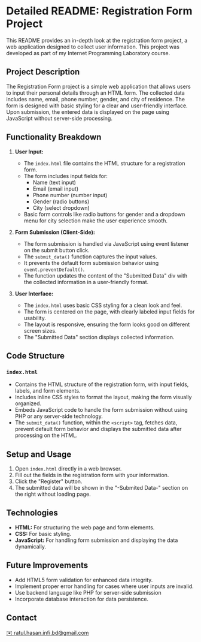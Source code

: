# Detailed README: Registration Form Project

This README provides an in-depth look at the registration form project, a web application designed to collect user information. This project was developed as part of my Internet Programming Laboratory course.

## Project Description

The Registration Form project is a simple web application that allows users to input their personal details through an HTML form. The collected data includes name, email, phone number, gender, and city of residence. The form is designed with basic styling for a clear and user-friendly interface. Upon submission, the entered data is displayed on the page using JavaScript without server-side processing.

## Functionality Breakdown

1.  **User Input:**
    *   The `index.html` file contains the HTML structure for a registration form.
    *   The form includes input fields for:
        *   Name (text input)
        *   Email (email input)
        *   Phone number (number input)
        *   Gender (radio buttons)
        *   City (select dropdown)
    *   Basic form controls like radio buttons for gender and a dropdown menu for city selection make the user experience smooth.

2.  **Form Submission (Client-Side):**
    *   The form submission is handled via JavaScript using event listener on the submit button click.
    *   The `submit_data()` function captures the input values.
    *   It prevents the default form submission behavior using `event.preventDefault()`.
    *   The function updates the content of the "Submitted Data" div with the collected information in a user-friendly format.

3.  **User Interface:**
    *   The `index.html` uses basic CSS styling for a clean look and feel.
    *   The form is centered on the page, with clearly labeled input fields for usability.
    *   The layout is responsive, ensuring the form looks good on different screen sizes.
    *   The "Submitted Data" section displays collected information.

## Code Structure

### `index.html`

*   Contains the HTML structure of the registration form, with input fields, labels, and form elements.
*   Includes inline CSS styles to format the layout, making the form visually organized.
*   Embeds JavaScript code to handle the form submission without using PHP or any server-side technology.
*   The `submit_data()` function, within the `<script>` tag, fetches data, prevent default form behavior and displays the submitted data after processing on the HTML.

## Setup and Usage

1.  Open `index.html` directly in a web browser.
2.  Fill out the fields in the registration form with your information.
3.  Click the "Register" button.
4.  The submitted data will be shown in the  "-Submited Data-" section on the right without loading page.

## Technologies

*   **HTML:** For structuring the web page and form elements.
*   **CSS:** For basic styling.
*   **JavaScript:** For handling form submission and displaying the data dynamically.

## Future Improvements

*   Add HTML5 form validation for enhanced data integrity.
*   Implement proper error handling for cases where user inputs are invalid.
*   Use backend language like PHP for server-side submission
*   Incorporate database interaction for data persistence.

## Contact

<a href="mailto:ratul.hasan.infi.bd@gmail.com">✉️ ratul.hasan.infi.bd@gmail.com</a>
